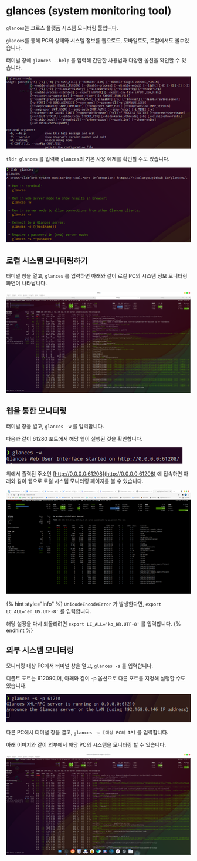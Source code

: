 # glances (system monitoring tool)

`glances`는 크로스 플랫폼 시스템 모니터링 툴입니다.

`glances`를 통해 PC의 상태와 시스템 정보를 웹으로도, 모바일로도, 로컬에서도 볼수있습니다.

터미널 창에 `glances --help` 를 입력해 간단한 사용법과 다양한 옵션을 확인할 수 있습니다.

![](<../../.gitbook/assets/image (144).png>)

`tldr glances` 를 입력해 `glances`의 기본 사용 예제를 확인할 수도 있습니다.

![](<../../.gitbook/assets/image (344).png>)

## 로컬 시스템 모니터링하기

터미널 창을 열고, `glances` 를 입력하면 아래와 같이 로컬 PC의 시스템 정보 모니터링 화면이 나타납니다.

![](<../../.gitbook/assets/image (376).png>)

## 웹을 통한 모니터링

터미널 창을 열고, `glances -w` 를 입력합니다.

다음과 같이 61280 포트에서 해당 웹이 실행된 것을 확인합니다.

![](<../../.gitbook/assets/image (352).png>)

위에서 출력된 주소인 [http://0.0.0.0:61208](http://0.0.0.0:61208) 에 접속하면 아래와 같이 웹으로 로컬 시스템 모니터링 페이지를 볼 수 있습니다.

![](<../../.gitbook/assets/image (245).png>)

{% hint style="info" %}
`UnicodeEncodeError` 가 발생한다면, `export LC_ALL='en_US.UTF-8'` 를 입력합니다.

해당 설정을 다시 되돌리려면 `export LC_ALL='ko_KR.UTF-8'` 를 입력합니다.
{% endhint %}

## 외부 시스템 모니터링

모니터링 대상 PC에서 터미널 창을 열고, `glances -s` 를 입력합니다.

디폴트 포트는 61209이며, 아래와 같이 -p 옵션으로 다른 포트를 지정해 실행할 수도 있습니다.

![glances -s -p 61210](<../../.gitbook/assets/image (309).png>)

다른 PC에서 터미널 창을 열고, `glances -c [대상 PC의 IP]` 를 입력합니다.

아래 이미지와 같이 외부에서 해당 PC의 시스템을 모니터링 할 수 있습니다.

![glances -c \[IP\] -p 61210](<../../.gitbook/assets/image (204).png>)

